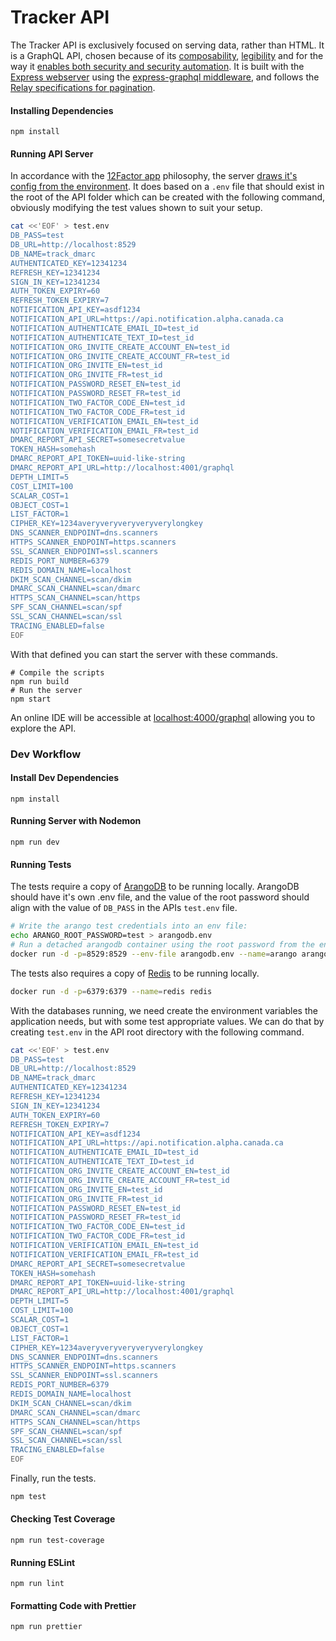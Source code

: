 # Tracker API

The Tracker API is exclusively focused on serving data, rather than HTML. It is a GraphQL API, chosen because of its [composability](https://en.wikipedia.org/wiki/Composability), [legibility](https://www.ribbonfarm.com/2010/07/26/a-big-little-idea-called-legibility/) and for the way it [enables both security and security automation](https://www.youtube.com/watch?v=gqvyCdyp3Nw).
It is built with the [Express webserver](https://expressjs.com/) using the [express-graphql middleware](https://github.com/graphql/express-graphql), and follows the [Relay specifications for pagination](https://relay.dev/graphql/connections.htm).

#### Installing Dependencies

```shell
npm install
```

#### Running API Server

In accordance with the [12Factor app](https://12factor.net) philosophy, the server [draws it's config from the environment](https://12factor.net/config). It does based on a `.env` file that should exist in the root of the API folder which can be created with the following command, obviously modifying the test values shown to suit your setup.

```bash
cat <<'EOF' > test.env
DB_PASS=test
DB_URL=http://localhost:8529
DB_NAME=track_dmarc
AUTHENTICATED_KEY=12341234
REFRESH_KEY=12341234
SIGN_IN_KEY=12341234
AUTH_TOKEN_EXPIRY=60
REFRESH_TOKEN_EXPIRY=7
NOTIFICATION_API_KEY=asdf1234
NOTIFICATION_API_URL=https://api.notification.alpha.canada.ca
NOTIFICATION_AUTHENTICATE_EMAIL_ID=test_id
NOTIFICATION_AUTHENTICATE_TEXT_ID=test_id
NOTIFICATION_ORG_INVITE_CREATE_ACCOUNT_EN=test_id
NOTIFICATION_ORG_INVITE_CREATE_ACCOUNT_FR=test_id
NOTIFICATION_ORG_INVITE_EN=test_id
NOTIFICATION_ORG_INVITE_FR=test_id
NOTIFICATION_PASSWORD_RESET_EN=test_id
NOTIFICATION_PASSWORD_RESET_FR=test_id
NOTIFICATION_TWO_FACTOR_CODE_EN=test_id
NOTIFICATION_TWO_FACTOR_CODE_FR=test_id
NOTIFICATION_VERIFICATION_EMAIL_EN=test_id
NOTIFICATION_VERIFICATION_EMAIL_FR=test_id
DMARC_REPORT_API_SECRET=somesecretvalue
TOKEN_HASH=somehash
DMARC_REPORT_API_TOKEN=uuid-like-string
DMARC_REPORT_API_URL=http://localhost:4001/graphql
DEPTH_LIMIT=5
COST_LIMIT=100
SCALAR_COST=1
OBJECT_COST=1
LIST_FACTOR=1
CIPHER_KEY=1234averyveryveryveryverylongkey
DNS_SCANNER_ENDPOINT=dns.scanners
HTTPS_SCANNER_ENDPOINT=https.scanners
SSL_SCANNER_ENDPOINT=ssl.scanners
REDIS_PORT_NUMBER=6379
REDIS_DOMAIN_NAME=localhost
DKIM_SCAN_CHANNEL=scan/dkim
DMARC_SCAN_CHANNEL=scan/dmarc
HTTPS_SCAN_CHANNEL=scan/https
SPF_SCAN_CHANNEL=scan/spf
SSL_SCAN_CHANNEL=scan/ssl
TRACING_ENABLED=false
EOF
```

With that defined you can start the server with these commands.

```shell
# Compile the scripts
npm run build
# Run the server
npm start
```

An online IDE will be accessible at [localhost:4000/graphql](http://localhost:4000/graphql) allowing you to explore the API.

### Dev Workflow

#### Install Dev Dependencies

```shell
npm install
```

#### Running Server with Nodemon

```shell
npm run dev
```

#### Running Tests

The tests require a copy of [ArangoDB](https://www.arangodb.com/) to be running locally. ArangoDB should have it's own .env file, and the value of the root password should align with the value of `DB_PASS` in the APIs `test.env` file.

```bash
# Write the arango test credentials into an env file:
echo ARANGO_ROOT_PASSWORD=test > arangodb.env
# Run a detached arangodb container using the root password from the env:
docker run -d -p=8529:8529 --env-file arangodb.env --name=arango arangodb
```

The tests also requires a copy of [Redis](https://redis.io/) to be running locally.

```bash
docker run -d -p=6379:6379 --name=redis redis
```

With the databases running, we need create the environment variables the application needs, but with some test appropriate values. We can do that by creating `test.env` in the API root directory with the following command.

```bash
cat <<'EOF' > test.env
DB_PASS=test
DB_URL=http://localhost:8529
DB_NAME=track_dmarc
AUTHENTICATED_KEY=12341234
REFRESH_KEY=12341234
SIGN_IN_KEY=12341234
AUTH_TOKEN_EXPIRY=60
REFRESH_TOKEN_EXPIRY=7
NOTIFICATION_API_KEY=asdf1234
NOTIFICATION_API_URL=https://api.notification.alpha.canada.ca
NOTIFICATION_AUTHENTICATE_EMAIL_ID=test_id
NOTIFICATION_AUTHENTICATE_TEXT_ID=test_id
NOTIFICATION_ORG_INVITE_CREATE_ACCOUNT_EN=test_id
NOTIFICATION_ORG_INVITE_CREATE_ACCOUNT_FR=test_id
NOTIFICATION_ORG_INVITE_EN=test_id
NOTIFICATION_ORG_INVITE_FR=test_id
NOTIFICATION_PASSWORD_RESET_EN=test_id
NOTIFICATION_PASSWORD_RESET_FR=test_id
NOTIFICATION_TWO_FACTOR_CODE_EN=test_id
NOTIFICATION_TWO_FACTOR_CODE_FR=test_id
NOTIFICATION_VERIFICATION_EMAIL_EN=test_id
NOTIFICATION_VERIFICATION_EMAIL_FR=test_id
DMARC_REPORT_API_SECRET=somesecretvalue
TOKEN_HASH=somehash
DMARC_REPORT_API_TOKEN=uuid-like-string
DMARC_REPORT_API_URL=http://localhost:4001/graphql
DEPTH_LIMIT=5
COST_LIMIT=100
SCALAR_COST=1
OBJECT_COST=1
LIST_FACTOR=1
CIPHER_KEY=1234averyveryveryveryverylongkey
DNS_SCANNER_ENDPOINT=dns.scanners
HTTPS_SCANNER_ENDPOINT=https.scanners
SSL_SCANNER_ENDPOINT=ssl.scanners
REDIS_PORT_NUMBER=6379
REDIS_DOMAIN_NAME=localhost
DKIM_SCAN_CHANNEL=scan/dkim
DMARC_SCAN_CHANNEL=scan/dmarc
HTTPS_SCAN_CHANNEL=scan/https
SPF_SCAN_CHANNEL=scan/spf
SSL_SCAN_CHANNEL=scan/ssl
TRACING_ENABLED=false
EOF
```

Finally, run the tests.

```bash
npm test
```

#### Checking Test Coverage

```shell
npm run test-coverage
```

#### Running ESLint

```shell
npm run lint
```

#### Formatting Code with Prettier

```shell
npm run prettier
```
